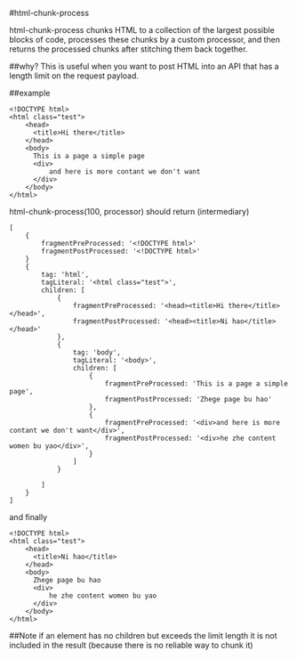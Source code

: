 #html-chunk-process

html-chunk-process chunks HTML to a collection of the largest possible blocks of code, processes these chunks by a custom processor, and then returns the processed chunks after stitching them back together.

##why?
This is useful when you want to post HTML into an API that has a length limit on the request payload.

##example

    <!DOCTYPE html>
    <html class="test">
        <head>
          <title>Hi there</title>
        </head>
        <body>
          This is a page a simple page
          <div>
              and here is more contant we don't want
          </div>
        </body>
    </html>

html-chunk-process(100, processor) should return (intermediary)

    [
        {
            fragmentPreProcessed: '<!DOCTYPE html>'
            fragmentPostProcessed: '<!DOCTYPE html>'
        }
        {
            tag: 'html',
            tagLiteral: '<html class="test">',
            children: [
                {
                    fragmentPreProcessed: '<head><title>Hi there</title></head>',
                    fragmentPostProcessed: '<head><title>Ni hao</title></head>'
                },
                {
                    tag: 'body',
                    tagLiteral: '<body>',
                    children: [
                        {
                            fragmentPreProcessed: 'This is a page a simple page',
                            fragmentPostProcessed: 'Zhege page bu hao'
                        },
                        {
                            fragmentPreProcessed: '<div>and here is more contant we don't want</div>',
                            fragmentPostProcessed: '<div>he zhe content women bu yao</div>',
                        }
                    ]
                }

            ]
        }
    ]

and finally

    <!DOCTYPE html>
    <html class="test">
        <head>
          <title>Ni hao</title>
        </head>
        <body>
          Zhege page bu hao
          <div>
              he zhe content women bu yao
          </div>
        </body>
    </html>

##Note
if an element has no children but exceeds the limit length it is not included in the result (because there is no reliable way to chunk it)